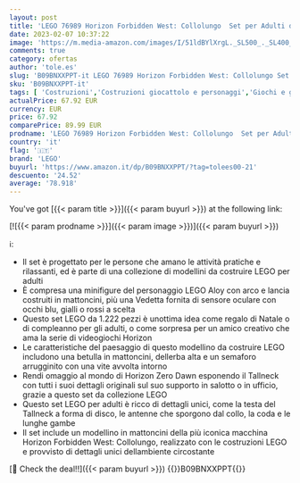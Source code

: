 ```yaml
---
layout: post
title: 'LEGO 76989 Horizon Forbidden West: Collolungo  Set per Adulti da Collezione  Modellino da Costruire di Tallneck con Minifigure di Aloy  Idea Regalo per Uomini  Donne  Lui  Lei'
date: 2023-02-07 10:37:22
image: 'https://m.media-amazon.com/images/I/51ldBYlXrgL._SL500_._SL400_.jpg'
comments: true
category: ofertas
author: 'tole.es'
slug: 'B09BNXXPPT-it LEGO 76989 Horizon Forbidden West: Collolungo Set per...'
sku: 'B09BNXXPPT-it'
tags: [ 'Costruzioni','Costruzioni giocattolo e personaggi','Giochi e giocattoli','lego','🇮🇹', ]
actualPrice: 67.92 EUR
currency: EUR
price: 67.92
comparePrice: 89.99 EUR
prodname: 'LEGO 76989 Horizon Forbidden West: Collolungo  Set per Adulti da Collezione  Modellino da Costruire di Tallneck con Minifigure di Aloy  Idea Regalo per Uomini  Donne  Lui  Lei'
country: 'it'
flag: '🇮🇹'
brand: 'LEGO'
buyurl: 'https://www.amazon.it/dp/B09BNXXPPT/?tag=tolees00-21'
descuento: '24.52'
average: '78.918'
---
```


You've got [{{< param title >}}]({{< param buyurl >}}) at the following link:

[![{{< param prodname >}}]({{< param image >}})]({{< param buyurl >}})

ℹ️:

- Il set è progettato per le persone che amano le attività pratiche e rilassanti, ed è parte di una collezione di modellini da costruire LEGO per adulti
- È compresa una minifigure del personaggio LEGO Aloy con arco e lancia costruiti in mattoncini, più una Vedetta fornita di sensore oculare con occhi blu, gialli o rossi a scelta
- Questo set LEGO da 1.222 pezzi è unottima idea come regalo di Natale o di compleanno per gli adulti, o come sorpresa per un amico creativo che ama la serie di videogiochi Horizon
- Le caratteristiche del paesaggio di questo modellino da costruire LEGO includono una betulla in mattoncini, dellerba alta e un semaforo arrugginito con una vite avvolta intorno
- Rendi omaggio al mondo di Horizon Zero Dawn esponendo il Tallneck con tutti i suoi dettagli originali sul suo supporto in salotto o in ufficio, grazie a questo set da collezione LEGO
- Questo set LEGO per adulti è ricco di dettagli unici, come la testa del Tallneck a forma di disco, le antenne che sporgono dal collo, la coda e le lunghe gambe
- Il set include un modellino in mattoncini della più iconica macchina Horizon Forbidden West: Collolungo, realizzato con le costruzioni LEGO e provvisto di dettagli unici dellambiente circostante

[🛒 Check the deal!!]({{< param buyurl >}})
{{<world>}}B09BNXXPPT{{</world>}}
